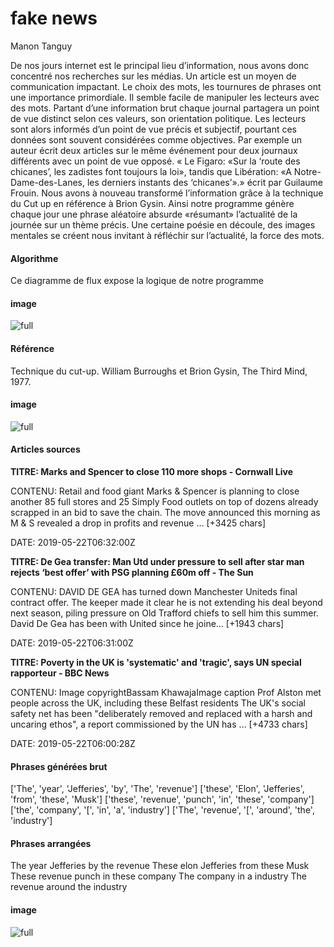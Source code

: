 # fake news

Manon
Tanguy

De nos jours internet est le principal lieu d’information, nous avons donc concentré nos recherches sur les médias. Un article est un moyen de communication impactant. Le choix des mots, les tournures de phrases ont une importance primordiale. Il semble facile de  manipuler les lecteurs avec des mots. Partant d’une information brut chaque journal partagera un point de vue distinct selon ces valeurs, son orientation politique. Les lecteurs sont alors informés d’un point de vue précis et subjectif, pourtant ces données sont souvent considérées comme objectives. 
Par exemple un auteur écrit deux articles sur le même événement pour deux journaux différents avec un point de vue opposé. « Le Figaro: «Sur la ‘route des chicanes’, les zadistes font toujours la loi», tandis que Libération:  «A Notre-Dame-des-Lanes, les derniers instants des ‘chicanes’».» écrit par  Guilaume Frouin. Nous avons à nouveau transformé l’information grâce à la technique du Cut up en référence à Brion Gysin. Ainsi notre programme génère chaque jour une phrase aléatoire absurde «résumant» l’actualité de la journée sur un thème précis. Une certaine poésie en découle, des images mentales se créent nous invitant à réfléchir sur l’actualité, la force des mots. 

#### Algorithme
Ce diagramme de flux expose la logique de notre programme 

#### image

![full](http://localhost:3000/images/fakenews/progra-full.jpg)

#### Référence
Technique du cut-up.
William Burroughs et Brion Gysin,  The Third Mind, 1977.

#### image

![full](http://localhost:3000/images/fakenews/cut-up-full.jpg)

#### Articles sources

**TITRE: Marks and Spencer to close 110 more shops - Cornwall Live**

CONTENU: Retail and food giant Marks & Spencer is planning to close another 85 full stores and 25 Simply Food outlets on top of dozens already scrapped in an bid to save the chain.
The move announced this morning as M & S revealed a drop in profits and revenue … [+3425 chars]

DATE: 2019-05-22T06:32:00Z

**TITRE: De Gea transfer: Man Utd under pressure to sell after star man rejects ‘best offer’ with PSG planning £60m off - The Sun**

CONTENU: DAVID DE GEA has turned down Manchester Uniteds final contract offer.
The keeper made it clear he is not extending his deal beyond next season, piling pressure on Old Trafford chiefs to sell him this summer. David De Gea has been with United since he joine… [+1943 chars]

DATE: 2019-05-22T06:31:00Z

**TITRE: Poverty in the UK is 'systematic' and 'tragic', says UN special rapporteur - BBC News**

CONTENU: Image copyrightBassam KhawajaImage caption
 Prof Alston met people across the UK, including these Belfast residents
The UK's social safety net has been "deliberately removed and replaced with a harsh and uncaring ethos", a report commissioned by the UN has … [+4733 chars]

DATE: 2019-05-22T06:00:28Z

#### Phrases générées brut

['The', 'year', 'Jefferies', 'by', 'The', 'revenue']
['these', 'Elon', 'Jefferies', 'from', 'these', 'Musk']
['these', 'revenue', 'punch', 'in', 'these', 'company']
['the', 'company', '[', 'in', 'a', 'industry']
['The', 'revenue', '[', 'around', 'the', 'industry']

#### Phrases arrangées 

The year Jefferies by the revenue
These elon Jefferies from these Musk
These revenue punch in these company
The company in a industry
The revenue around the industry

#### image

![full](http://localhost:3000/images/fakenews/exemple_fakenews-full.jpg)
